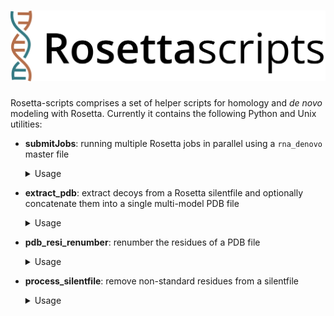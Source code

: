 # <img src="images/Rosettascripts_banner.png">

Rosetta-scripts comprises a set of helper scripts for homology and *de novo* modeling with Rosetta.
Currently it contains the following Python and Unix utilities:


- **submitJobs**: running multiple Rosetta jobs in parallel using a `rna_denovo` master file
  <details>
  <summary>Usage</summary>
  
  ```
  submitJobs -i <FARFAR input script> [-d <directory>] [-p <number of processors>]
  ```
  </details>
- **extract_pdb**: extract decoys from a Rosetta silentfile and optionally concatenate them into a single multi-model PDB file
  <details>
  <summary>Usage</summary>
  
  ```
  extract_pdb -s <silentfile> -f <folder with silentfiles> -n <number of models> -e <extract pdbs (true|false, default: true)> -m <merge pdbs (true|false, default: false)>
  ```
  </details>
- **pdb_resi_renumber**: renumber the residues of a PDB file
  <details>
  <summary>Usage</summary>
  
  ```
  pdb_resi_renumber [-h] [--version] -pdb PDB [-i] -e EDIT [-o O]

  renumber residues in PDB files

  optional arguments:
    -h, --help            show this help message and exit
    --version             show program's version number and exit
    -pdb PDB              pdb input file (.pdb)
    -i                    in-place modification
    -e EDIT, --edit EDIT  'oldResi>newResi' (use "," to separate individual residues and "-" for residue ranges; e.g. '2-4,5>A:6-8,9')
    -o O                  pdb output filename
  ```
  </details>
- **process_silentfile**: remove non-standard residues from a silentfile
  <details>
  <summary>Usage</summary>
  
  ```
  process_silentfile -s <silentfile>
  ```
  </details>
